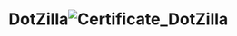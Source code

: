 # DotZilla![Certificate_DotZilla](https://user-images.githubusercontent.com/81981737/147684848-c17b826d-6294-4094-bc26-ab75850df5e6.jpg)
